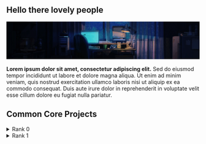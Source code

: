 ###

## Hello there lovely people

<p align="center">
   <img src="https://github.com/hen-lima/hen-lima/blob/main/banner.gif"/> 
  
   
  **Lorem ipsum dolor sit amet, consectetur adipiscing elit.** Sed do eiusmod tempor incididunt ut labore et dolore magna aliqua. Ut enim ad minim veniam, quis nostrud exercitation ullamco laboris nisi ut aliquip ex ea commodo consequat. Duis aute irure dolor in reprehenderit in voluptate velit esse cillum dolore eu fugiat nulla pariatur.
  

## Common Core Projects


<details>
  <summary>Rank 0</summary>
   
  - [Libft](https://github.com/yourusername/project1)
</details>

<details>
  <summary>Rank 1</summary>
   
  - [ft_printf](https://github.com/yourusername/project2)
  - [get_next_line](https://github.com/yourusername/project2) :
  - [Born2beroot](https://github.com/yourusername/project2)
</details>  
